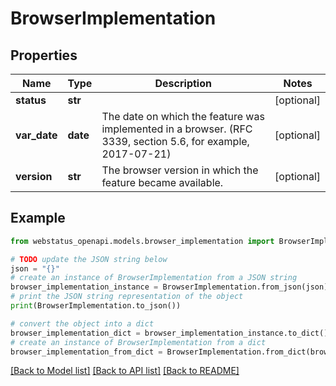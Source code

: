 # BrowserImplementation


## Properties

Name | Type | Description | Notes
------------ | ------------- | ------------- | -------------
**status** | **str** |  | [optional] 
**var_date** | **date** | The date on which the feature was implemented in a browser. (RFC 3339, section 5.6, for example, 2017-07-21) | [optional] 
**version** | **str** | The browser version in which the feature became available. | [optional] 

## Example

```python
from webstatus_openapi.models.browser_implementation import BrowserImplementation

# TODO update the JSON string below
json = "{}"
# create an instance of BrowserImplementation from a JSON string
browser_implementation_instance = BrowserImplementation.from_json(json)
# print the JSON string representation of the object
print(BrowserImplementation.to_json())

# convert the object into a dict
browser_implementation_dict = browser_implementation_instance.to_dict()
# create an instance of BrowserImplementation from a dict
browser_implementation_from_dict = BrowserImplementation.from_dict(browser_implementation_dict)
```
[[Back to Model list]](../README.md#documentation-for-models) [[Back to API list]](../README.md#documentation-for-api-endpoints) [[Back to README]](../README.md)


